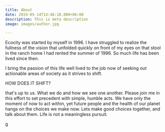 ```yaml
---
title: About
date: 2019-05-14T14:46:10.000+06:00
description: This is meta description
image: images/author.jpg

---
```

Ecocity was started by myself in 1996.  I have struggled to realize the fullness of the vision that unfolded quickly on front of my eyes on that stool in the ranch home I had rented the summer of 1996.  So much life has been lived since then.

I bring the passion of this life well lived to the job now of seeking out actionable areas of society as it strives to shift.  

HOW DOES IT SHIFT?

that's up to us.  What we do and how we see one another. Please join me in this effort to set precedent with simple, humble acts.  We have only the moment of now to act within, yet future people and the health of our planet hangs on the choices we make now.   Lets make good choices together, and talk about them.  Life is not a meaningless pursuit.  

g